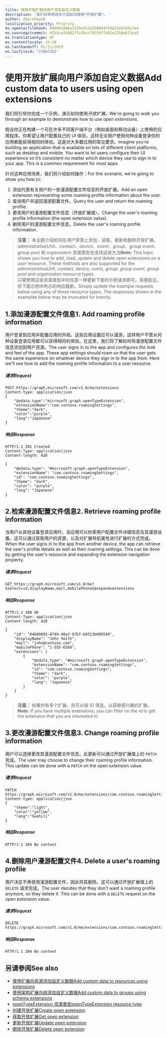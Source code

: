 ```yaml
---
title: 使用开放扩展向用户添加自定义数据
description: '我们将举例逐步介绍如何使用*开放扩展*。 '
author: dkershaw10
localization_priority: Priority
ms.openlocfilehash: 69b0918dba3159a552e2b00d4f54b21e67d017e4
ms.sourcegitcommit: d2b3ca32602ffa76cc7925d7f4d1e2258e611ea5
ms.translationtype: HT
ms.contentlocale: zh-CN
ms.lasthandoff: 01/11/2019
ms.locfileid: "27867261"
---
```

# <a name="add-custom-data-to-users-using-open-extensions"></a><span data-ttu-id="85fa4-103">使用开放扩展向用户添加自定义数据</span><span class="sxs-lookup"><span data-stu-id="85fa4-103">Add custom data to users using open extensions</span></span>
<span data-ttu-id="85fa4-104">我们将引导你完成一个示例，演示如何使用*开放扩展*。</span><span class="sxs-lookup"><span data-stu-id="85fa4-104">We're going to walk you through an example to demonstrate how to use *open extensions*.</span></span> 

<span data-ttu-id="85fa4-p101">假设你正在构建一个可在许多不同客户端平台（例如桌面和移动设备）上使用的应用程序。你希望让用户配置自己的 UI 体验，这样无论用户使用何种设备登录你的应用都能获得相同的体验。这是对大多数应用的常见要求。</span><span class="sxs-lookup"><span data-stu-id="85fa4-p101">Imagine you're building an application that is available on lots of different client platforms, such as desktop and mobile.  You want to let users configure their UI experience so it’s consistent no matter which device they use to sign in to your app. This is a common requirement for most apps.</span></span> 

<span data-ttu-id="85fa4-108">针对这种应用场景，我们将介绍如何操作：</span><span class="sxs-lookup"><span data-stu-id="85fa4-108">For this scenario, we're going to show you how to:</span></span>

1. <span data-ttu-id="85fa4-109">添加代表有关用户的一些漫游配置文件信息的开放扩展。</span><span class="sxs-lookup"><span data-stu-id="85fa4-109">Add an open extension representing some roaming profile information about the user.</span></span>
2. <span data-ttu-id="85fa4-110">查询用户并返回漫游配置文件。</span><span class="sxs-lookup"><span data-stu-id="85fa4-110">Query the user and return the roaming profile.</span></span>
3. <span data-ttu-id="85fa4-111">更改用户的漫游配置文件信息（开放扩展值）。</span><span class="sxs-lookup"><span data-stu-id="85fa4-111">Change the user's roaming profile information (the open extension value).</span></span>
4. <span data-ttu-id="85fa4-112">删除用户的漫游配置文件信息。</span><span class="sxs-lookup"><span data-stu-id="85fa4-112">Delete the user's roaming profile information.</span></span>

><span data-ttu-id="85fa4-p102">**注意：** 本主题介绍如何在*用户*资源上添加、读取、更新和删除开放扩展。*administrativeUnit*、*contact*、*device*、*event*、*group*、*group event*、*group post* 和 *organizaton* 资源类型也支持这些方法</span><span class="sxs-lookup"><span data-stu-id="85fa4-p102">**Note:** This topic shows you how to add, read, update and delete open extensions on a *user* resource.  These methods are also supported for the *administrativeUnit*, *contact*, *device*, *event*, *group*, *group event*, *group post* and *organizaton* resource types.</span></span>  
<span data-ttu-id="85fa4-p103">只需使用这些资源类型中的任意一种更新下面的示例请求即可。简便起见，将下面示例中所示的响应截断。</span><span class="sxs-lookup"><span data-stu-id="85fa4-p103">Simply update the example requests below using any of those resource types. The responses shown in the examples below may be truncated for brevity.</span></span> 

## <a name="1-add-roaming-profile-information"></a><span data-ttu-id="85fa4-117">1.添加漫游配置文件信息</span><span class="sxs-lookup"><span data-stu-id="85fa4-117">1. Add roaming profile information</span></span>
<span data-ttu-id="85fa4-p104">用户登录到应用并配置应用的外观。这些应用设置应可以漫游，这样用户不管从何种设备登录应用都可以获得相同的体验。在这里，我们将了解如何将漫游配置文件信息添加到用户资源。</span><span class="sxs-lookup"><span data-stu-id="85fa4-p104">The user signs in to the app and configures the look and feel of the app.  These app settings should roam so that the user gets the same experience on whatever device they sign in to the app from.  Here we'll see how to add the roaming profile information to a user resource.</span></span>

##### <a name="request"></a><span data-ttu-id="85fa4-121">请求</span><span class="sxs-lookup"><span data-stu-id="85fa4-121">Request</span></span>
```http
POST https://graph.microsoft.com/v1.0/me/extensions
Content-type: application/json
{
    "@odata.type":"microsoft.graph.openTypeExtension",
    "extensionName":"com.contoso.roamingSettings",
    "theme":"dark",
    "color":"purple",
    "lang":"Japanese"
}
```
##### <a name="response"></a><span data-ttu-id="85fa4-122">响应</span><span class="sxs-lookup"><span data-stu-id="85fa4-122">Response</span></span>
```http
HTTP/1.1 201 Created
Content-Type: application/json
Content-length: 420

{
    "@odata.type": "#microsoft.graph.openTypeExtension",
    "extensionName": "com.contoso.roamingSettings",
    "id": "com.contoso.roamingSettings",
    "theme": "dark",
    "color": "purple",
    "lang": "Japanese"
}
```

## <a name="2-retrieve-roaming-profile-information"></a><span data-ttu-id="85fa4-123">2.检索漫游配置文件信息</span><span class="sxs-lookup"><span data-stu-id="85fa4-123">2. Retrieve roaming profile information</span></span>
<span data-ttu-id="85fa4-p105">当用户从其他设备登录应用时，该应用可以检索用户配置文件详细信息及其漫游设置。这可以通过获取用户的资源，以及对扩展导航属性进行扩展的方式完成。</span><span class="sxs-lookup"><span data-stu-id="85fa4-p105">When the user signs in to the app from another device, the app can retrieve the user's profile details as well as their roaming settings. This can be done by getting the user's resource and expanding the extension navigation property.</span></span>

##### <a name="request"></a><span data-ttu-id="85fa4-126">请求</span><span class="sxs-lookup"><span data-stu-id="85fa4-126">Request</span></span>
```http
GET https://graph.microsoft.com/v1.0/me?$select=id,displayName,mail,mobilePhone&$expand=extensions
```
##### <a name="response"></a><span data-ttu-id="85fa4-127">响应</span><span class="sxs-lookup"><span data-stu-id="85fa4-127">Response</span></span>
```http
HTTP/1.1 200 OK
Content-Type: application/json
Content-length: 420

{
    "id": "84b80893-8749-40a3-97b7-68513b600544",
    "displayName": "John Smith",
    "mail": "john@contoso.com",
    "mobilePhone": "1-555-6589",
    "extensions": [
        {
            "@odata.type": "#microsoft.graph.openTypeExtension",
            "extensionName": "com.contoso.roamingSettings",
            "id": "com.contoso.roamingSettings",
            "theme": "dark",
            "color": "purple",
            "lang": "Japanese"
        }
    ]
}
```
><span data-ttu-id="85fa4-128">**注意：** 如果你有多个扩展，则可以按 *ID* 筛选，以获取感兴趣的扩展。</span><span class="sxs-lookup"><span data-stu-id="85fa4-128">**Note:** If you have multiple extensions, you can filter on the *id* to get the extension that you are interested in.</span></span>

## <a name="3-change-roaming-profile-information"></a><span data-ttu-id="85fa4-129">3.更改漫游配置文件信息</span><span class="sxs-lookup"><span data-stu-id="85fa4-129">3. Change roaming profile information</span></span>
<span data-ttu-id="85fa4-p106">用户可以选择更改其漫游配置文件信息。此更新可以通过开放扩展值上的 ```PATCH``` 完成。</span><span class="sxs-lookup"><span data-stu-id="85fa4-p106">The user may choose to change their roaming profile information.  This update can be done with a ```PATCH``` on the open extension value.</span></span> 

##### <a name="request"></a><span data-ttu-id="85fa4-132">请求</span><span class="sxs-lookup"><span data-stu-id="85fa4-132">Request</span></span>
```http
PATCH https://graph.microsoft.com/v1.0/me/extensions/com.contoso.roamingSettings
Content-type: application/json
{
    "theme":"light",
    "color":"yellow",
    "lang":"Swahili"
}
```

##### <a name="response"></a><span data-ttu-id="85fa4-133">响应</span><span class="sxs-lookup"><span data-stu-id="85fa4-133">Response</span></span>
```
HTTP/1.1 204 No content
```

## <a name="4-delete-a-users-roaming-profile"></a><span data-ttu-id="85fa4-134">4.删除用户漫游配置文件</span><span class="sxs-lookup"><span data-stu-id="85fa4-134">4. Delete a user's roaming profile</span></span>
<span data-ttu-id="85fa4-p107">用户决定不再使用漫游配置文件，因此将其删除。这可以通过开放扩展值上的 ```DELETE``` 请求完成。</span><span class="sxs-lookup"><span data-stu-id="85fa4-p107">The user decides that they don't want a roaming profile anymore, so they delete it. This can be done with a ```DELETE``` request on the open extension value.</span></span>

##### <a name="request"></a><span data-ttu-id="85fa4-137">请求</span><span class="sxs-lookup"><span data-stu-id="85fa4-137">Request</span></span>
```http
DELETE https://graph.microsoft.com/v1.0/me/extensions/com.contoso.roamingSettings
```

##### <a name="response"></a><span data-ttu-id="85fa4-138">响应</span><span class="sxs-lookup"><span data-stu-id="85fa4-138">Response</span></span>
```
HTTP/1.1 204 No content
```

## <a name="see-also"></a><span data-ttu-id="85fa4-139">另请参阅</span><span class="sxs-lookup"><span data-stu-id="85fa4-139">See also</span></span>

- [<span data-ttu-id="85fa4-140">使用扩展向资源添加自定义数据</span><span class="sxs-lookup"><span data-stu-id="85fa4-140">Add custom data to resources using extensions</span></span>](extensibility-overview.md)
- [<span data-ttu-id="85fa4-141">使用架构扩展向组添加自定义数据</span><span class="sxs-lookup"><span data-stu-id="85fa4-141">Add custom data to groups using schema extensions</span></span>](extensibility-schema-groups.md)
- [<span data-ttu-id="85fa4-142">openTypeExtension 资源类型</span><span class="sxs-lookup"><span data-stu-id="85fa4-142">openTypeExtension resource type</span></span>](/graph/api/resources/opentypeextension?view=graph-rest-1.0)
- [<span data-ttu-id="85fa4-143">创建开放扩展</span><span class="sxs-lookup"><span data-stu-id="85fa4-143">Create open extension</span></span>](/graph/api/opentypeextension-post-opentypeextension?view=graph-rest-1.0)
- [<span data-ttu-id="85fa4-144">获取开放扩展</span><span class="sxs-lookup"><span data-stu-id="85fa4-144">Get open extension</span></span>](/graph/api/opentypeextension-get?view=graph-rest-1.0)
- [<span data-ttu-id="85fa4-145">更新开放扩展</span><span class="sxs-lookup"><span data-stu-id="85fa4-145">Update open extension</span></span>](/graph/api/opentypeextension-update?view=graph-rest-1.0)
- [<span data-ttu-id="85fa4-146">删除开放扩展</span><span class="sxs-lookup"><span data-stu-id="85fa4-146">Delete open extension</span></span>](/graph/api/opentypeextension-delete?view=graph-rest-1.0)
